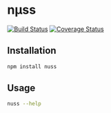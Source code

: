 nμss
====
[![Build Status](https://travis-ci.org/kollhof/nuss.svg?branch=master)](https://travis-ci.org/kollhof/nuss) [![Coverage Status](https://coveralls.io/repos/github/kollhof/nuss/badge.svg?branch=make-public)](https://coveralls.io/github/kollhof/nuss?branch=make-public)

Installation
------------

```bash
npm install nuss
```


Usage
-----

```bash
nuss --help
```

